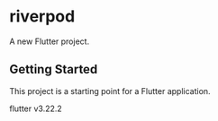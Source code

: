 # riverpod

A new Flutter project.

## Getting Started

This project is a starting point for a Flutter application.

flutter v3.22.2